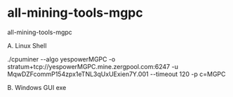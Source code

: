 # all-mining-tools-mgpc
all-mining-tools-mgpc

A. Linux Shell

  ./cpuminer --algo yespowerMGPC  -o  stratum+tcp://yespowerMGPC.mine.zergpool.com:6247 -u MqwDZFcommP154zpx1eTNL3qUxUExien7Y.001 --timeout 120 -p c=MGPC
  
B. Windows GUI
  exe
